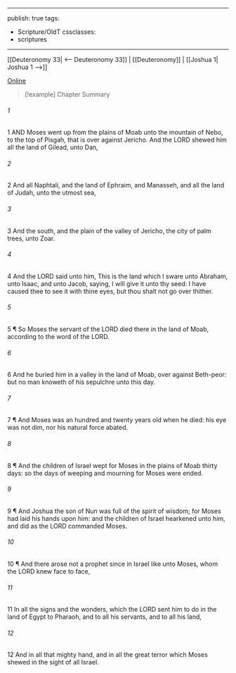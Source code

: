 

---
publish: true
tags:
  - Scripture/OldT
cssclasses:
  - scriptures
---
[[Deuteronomy 33| <-- Deuteronomy 33]] | [[Deuteronomy]] | [[Joshua 1| Joshua 1 -->]]

[Online](https://churchofjesuschrist.org/study/scriptures/ot/deut/34?lang=eng)

>[!example] Chapter Summary
>
###### 1
1 AND Moses went up from the plains of Moab unto the mountain of Nebo, to the top of Pisgah, that is over against Jericho.  And the LORD shewed him all the land of Gilead, unto Dan,
###### 2
2 And all Naphtali, and the land of Ephraim, and Manasseh, and all the land of Judah, unto the utmost sea,
###### 3
3 And the south, and the plain of the valley of Jericho, the city of palm trees, unto Zoar.
###### 4
4 And the LORD said unto him, This is the land which I sware unto Abraham, unto Isaac, and unto Jacob, saying, I will give it unto thy seed: I have caused thee to see it with thine eyes, but thou shalt not go over thither.
###### 5
5 ¶ So Moses the servant of the LORD died there in the land of Moab, according to the word of the LORD.
###### 6
6 And he buried him in a valley in the land of Moab, over against Beth-peor: but no man knoweth of his sepulchre unto this day.
###### 7
7 ¶ And Moses was an hundred and twenty years old when he died: his eye was not dim, nor his natural force abated.
###### 8
8 ¶ And the children of Israel wept for Moses in the plains of Moab thirty days: so the days of weeping and mourning for Moses were ended.
###### 9
9 ¶ And Joshua the son of Nun was full of the spirit of wisdom; for Moses had laid his hands upon him: and the children of Israel hearkened unto him, and did as the LORD commanded Moses.
###### 10
10 ¶ And there arose not a prophet since in Israel like unto Moses, whom the LORD knew face to face,
###### 11
11 In all the signs and the wonders, which the LORD sent him to do in the land of Egypt to Pharaoh, and to all his servants, and to all his land,
###### 12
12 And in all that mighty hand, and in all the great terror which Moses shewed in the sight of all Israel.



